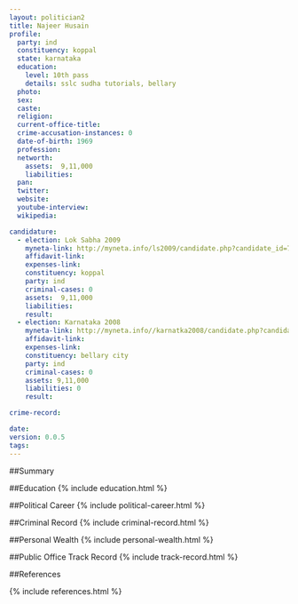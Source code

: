 ```yaml
---
layout: politician2
title: Najeer Husain
profile: 
  party: ind
  constituency: koppal
  state: karnataka
  education: 
    level: 10th pass
    details: sslc sudha tutorials, bellary
  photo: 
  sex: 
  caste: 
  religion: 
  current-office-title: 
  crime-accusation-instances: 0
  date-of-birth: 1969
  profession: 
  networth: 
    assets:  9,11,000
    liabilities: 
  pan: 
  twitter: 
  website: 
  youtube-interview: 
  wikipedia: 

candidature: 
  - election: Lok Sabha 2009
    myneta-link: http://myneta.info/ls2009/candidate.php?candidate_id=7816
    affidavit-link: 
    expenses-link: 
    constituency: koppal 
    party: ind
    criminal-cases: 0
    assets:  9,11,000
    liabilities: 
    result:  
  - election: Karnataka 2008
    myneta-link: http://myneta.info//karnatka2008/candidate.php?candidate_id=1873
    affidavit-link: 
    expenses-link: 
    constituency: bellary city 
    party: ind
    criminal-cases: 0
    assets: 9,11,000
    liabilities: 0
    result:  

crime-record: 

date: 
version: 0.0.5
tags: 
---
```

##Summary


##Education
{% include education.html %}


##Political Career
{% include political-career.html %}


##Criminal Record
{% include criminal-record.html %}


##Personal Wealth
{% include personal-wealth.html %}


##Public Office Track Record
{% include track-record.html %}


##References


{% include references.html %}